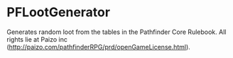 # PFLootGenerator
Generates random loot from the tables in the Pathfinder Core Rulebook.
All rights lie at Paizo inc (http://paizo.com/pathfinderRPG/prd/openGameLicense.html).
